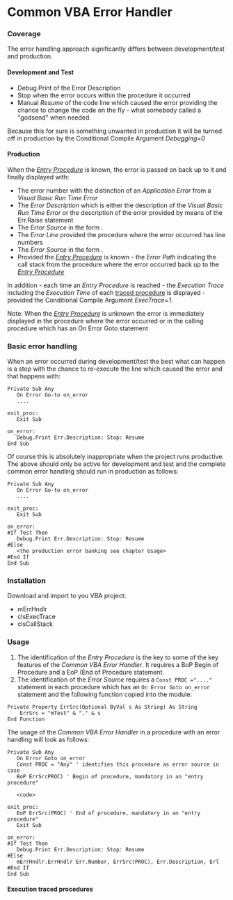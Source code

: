 # Common VBA Error Handler
### Coverage
The error handling approach significantly differs between development/test and production.
#### Development and Test
- Debug.Print of the Error Description
- Stop when the error occurs within the procedure it occurred
- Manual _Resume_ of the code line which caused the error providing the chance to change the code on the fly - what somebody called a "godsend" when needed.

Because this for sure is something unwanted in production it will be turned off in production by the Conditional Compile Argument _Debugging=0_
#### Production
When the [_Entry Procedure_](#the-entry-procedure) is known, the error is passed on back up to it and finally displayed with:
- The error number with the distinction of an _Application Error_ from a _Visual Basic Run Time Error_
- The _Error Description_ which is either the description of the _Visual Basic Run Time Error_ or the description of the error provided by means of the Err.Raise statement 
- The _Error Source_ in the form  <module>.<procedure>
- The _Error Line_ provided the procedure where the error occurred has line numbers
- The _Error Source_ in the form <module>.<procedure>
- Provided the [_Entry Procedure_](#the-entry-procedure) is known - the _Error Path_ indicating the call stack from the procedure where the error occurred back up to the [_Entry Procedure_](#the-entry-procedure)

In addition - each time an _Entry Procedure_ is reached - the _Execution Trace_  including the _Execution Time_ of each [traced procedure](#execution-traced-procedures) is displayed - provided the  Conditional Compile Argument _ExecTrace=1_.

Note: When the [_Entry Procedure_](#the-entry-procedure) is unknown  the error is immediately displayed in the procedure where the error occurred or in the calling procedure which has an On Error Goto statement

### Basic error handling
When an error occurred during development/test the best what can happen is a stop with the chance to re-execute the line which caused the error and that happens with:

```vbscript
Private Sub Any
   On Error Go-to on_error
   ....
   
exit_proc:
   Exit Sub
   
on_error:
   Debug.Print Err.Description: Stop: Resume
End Sub
```
Of course this is absolutely inappropriate when the project runs productive. The above should only be active for development and test and the complete common error handling should run in production as follows:
```vbscript
Private Sub Any
   On Error Go-to on_error
   ....
   
exit_proc:
   Exit Sub
   
on_error:
#If Test Then
   Debug.Print Err.Description: Stop: Resume
#Else
   <the production error banking see chapter Usage>
#End If
End Sub
```
### Installation
Download and import to you VBA project:
- mErrHndlr
- clsExecTrace
- clsCallStack
### Usage
1. The identification of the _Entry Procedure_ is the key to some of the key features of the _Common VBA Error Handler_. It requires  a BoP Begin of Procedure and a EoP (End of Procedure statement.
2. The identification of the _Error Source_ requires a ```Const PROC ="...." ``` statement in each procedure which has an ```On Error Goto on_error``` statement and the following function copied into the module:
```vbscript
Private Property ErrSrc(Optional ByVal s As String) As String
    ErrSrc = "mTest" & "." & s
End Function
```
The usage of the _Common VBA Error Handler_  in a procedure with an error handling will look as follows:

```vbscript
Private Sub Any
   On Error Goto on_error
   Const PROC = "Any" ' identifies this procedure as error source in case
   BoP ErrSrcPROC) ' Begin of procedure, mandatory in an "entry procedure"
   
   <code>
   
exit_proc:
   EoP ErrSrc(PROC) ' End of procedure, mandatory in an "entry procedure"
   Exit Sub
   
on_error:
#If Test Then
   Debug.Print Err.Description: Stop: Resume
#Else
   mErrHndlr.ErrHndlr Err.Number, ErrSrc(PROC), Err.Description, Erl
#End If
End Sub
```
#### Execution traced procedures